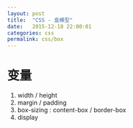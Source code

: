 ```yaml
---
layout: post
title:  "CSS - 盒模型"
date:   2015-12-18 22:00:01
categories: css
permalink: css/box
---
```




# 变量

1. width / height
2. margin / padding
3. box-sizing : content-box / border-box
4. display
